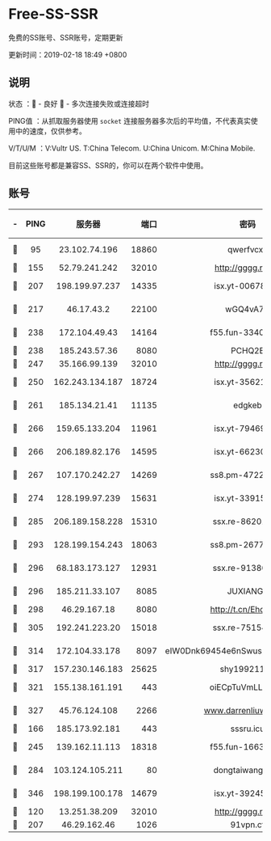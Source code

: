 # Free-SS-SSR

免费的SS账号、SSR账号，定期更新

更新时间：2019-02-18 18:49 +0800

## 说明

状态     ：🙂 - 良好 🙁 - 多次连接失败或连接超时

PING值   ：从抓取服务器使用 `socket` 连接服务器多次后的平均值，不代表真实使用中的速度，仅供参考。

V/T/U/M  ：V:Vultr US. T:China Telecom. U:China Unicom. M:China Mobile.

目前这些账号都是兼容SS、SSR的，你可以在两个软件中使用。

## 账号

|-|PING|服务器|端口|密码|加密方式|区域|V/T/U/M|
|:----:|:----:|:-----:|-----:|:----:|:----:|:----:|:----:|
|🙂|95|23.102.74.196|18860|qwerfvcxz|aes-256-gcm|JP|6↑/10↑/10↑/9↑|
|🙂|155|52.79.241.242|32010|http://gggg.rocks|chacha20|KR|9↑/9↑/8↑/9↑|
|🙂|207|198.199.97.237|14335|isx.yt-00678289|aes-256-cfb|US|9↑/9↑/9↑/9↑|
|🙂|217|46.17.43.2|22100|wGQ4vA7D|aes-256-gcm|RU|6↑/10↑/10↑/10↑|
|🙂|238|172.104.49.43|14164|f55.fun-33406567|aes-256-cfb|SG|10↑/10↑/10↑/10↑|
|🙂|238|185.243.57.36|8080|PCHQ2E|rc4-md5|US|9↑/9↑/9↑/10↑|
|🙂|247|35.166.99.139|32010|http://gggg.rocks|chacha20|US|8↑/8↑/8↑/8↑|
|🙂|250|162.243.134.187|18724|isx.yt-35621483|aes-256-cfb|US|9↑/9↑/9↑/9↑|
|🙂|261|185.134.21.41|11135|edgkeb|aes-256-cfb|GB|10↑/10↑/10↑/10↑|
|🙂|266|159.65.133.204|11961|isx.yt-79469931|aes-256-cfb|SG|9↑/9↑/9↑/9↑|
|🙂|266|206.189.82.176|14595|isx.yt-66230014|aes-256-cfb|SG|9↑/9↑/9↑/9↑|
|🙂|267|107.170.242.27|14269|ss8.pm-47220788|aes-256-cfb|US|10↑/10↑/10↑/10↑|
|🙂|274|128.199.97.239|15631|isx.yt-33915830|aes-256-cfb|SG|9↑/9↑/9↑/9↑|
|🙂|285|206.189.158.228|15310|ssx.re-86201886|aes-256-cfb|SG|10↑/10↑/10↑/10↑|
|🙂|293|128.199.154.243|18063|ss8.pm-26776960|aes-256-cfb|SG|10↑/10↑/10↑/10↑|
|🙂|296|68.183.173.127|12931|ssx.re-91380385|aes-256-cfb|US|10↑/10↑/10↑/10↑|
|🙂|296|185.211.33.107|8085|JUXIANGE|aes-128-ctr|US|10↑/10↑/10↑/10↑|
|🙂|298|46.29.167.18|8080|http://t.cn/EhdmTxe|rc4-md5|RU|10↑/10↑/10↑/10↑|
|🙂|305|192.241.223.20|15018|ssx.re-75154549|aes-256-cfb|US|10↑/10↑/10↑/10↑|
|🙂|314|172.104.33.178|8097|eIW0Dnk69454e6nSwuspv9DmS201tQ0D|aes-256-cfb|SG|10↑/10↑/10↑/10↑|
|🙂|317|157.230.146.183|25625|shy19921124|rc4-md5|US|10↑/10↑/10↑/10↑|
|🙂|321|155.138.161.191|443|oiECpTuVmLLxk4Ts|aes-256-cfb|US|6↑/10↑/10↑/10↑|
|🙂|327|45.76.124.108|2266|www.darrenliuwei.com|aes-256-cfb|AU|10↑/10↑/10↑/10↑|
|🙂|166|185.173.92.181|443|sssru.icu|rc4-md5|RU|8↑/7↑/9↑/8↑|
|🙂|245|139.162.11.113|18318|f55.fun-16631582|aes-256-cfb|SG|10↑/10↑/10↑/10↑|
|🙂|284|103.124.105.211|80|dongtaiwang.com|aes-256-cfb|US|10↑/10↑/10↑/10↑|
|🙂|346|198.199.100.178|14679|isx.yt-39245989|aes-256-cfb|US|9↑/9↑/9↑/9↑|
|🙂|120|13.251.38.209|32010|http://gggg.rocks|chacha20|SG|10↑/10↑/9↑/10↑|
|🙂|207|46.29.162.46|1026|91vpn.cf|rc4-md5|RU|9↑/8↑/9↓/10↑|
